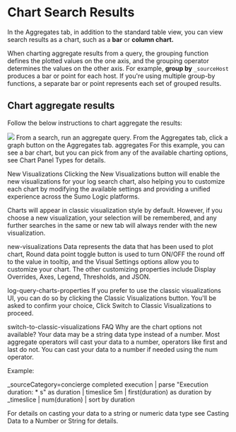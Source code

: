 # Chart Search Results
In the Aggregates tab, in addition to the standard table view, you can view search results as a chart, such as a **bar** or **column chart.**

When charting aggregate results from a query, the grouping function defines the plotted values on the one axis, and the grouping operator determines the values on the other axis. For example, **group by** `_sourceHost` produces a bar or point for each host. If you're using multiple group-by functions, a separate bar or point represents each set of grouped results.

## Chart aggregate results
Follow the below instructions to chart aggregate the results:

![](https://help.sumologic.com/img/search/get-started-search/search-basics/aggregates.png)
From a search, run an aggregate query.
From the Aggregates tab, click a graph button on the Aggregates tab.
aggregates
For this example, you can see a bar chart, but you can pick from any of the available charting options, see Chart Panel Types for details.

New Visualizations
Clicking the New Visualizations button will enable the new visualizations for your log search chart, also helping you to customize each chart by modifying the available settings and providing a unified experience across the Sumo Logic platforms.

Charts will appear in classic visualization style by default. However, if you choose a new visualization, your selection will be remembered, and any further searches in the same or new tab will always render with the new visualization.

new-visualizations
Data represents the data that has been used to plot chart, Round data point toggle button is used to turn ON/OFF the round off to the value in tooltip, and the Visual Settings options allow you to customize your chart. The other customizing properties include Display Overrides, Axes, Legend, Thresholds, and JSON.

log-query-charts-properties
If you prefer to use the classic visualizations UI, you can do so by clicking the Classic Visualizations button. You'll be asked to confirm your choice, Click Switch to Classic Visualizations to proceed.

switch-to-classic-visualizations
FAQ
Why are the chart options not available?
Your data may be a string data type instead of a number. Most aggregate operators will cast your data to a number, operators like first and last do not. You can cast your data to a number if needed using the num operator.

Example:

_sourceCategory=concierge completed execution
| parse "Execution duration: * s" as duration
| timeslice 5m
| first(duration) as duration by _timeslice
| num(duration)
| sort by duration

For details on casting your data to a string or numeric data type see Casting Data to a Number or String for details.
